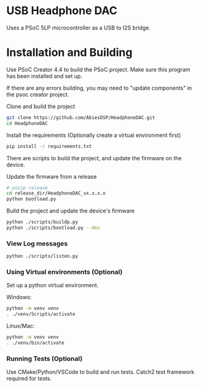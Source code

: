 # USB Headphone DAC

Uses a PSoC 5LP microcontroller as a USB to I2S bridge.

# Installation and Building

Use PSoC Creator 4.4 to build the PSoC project. Make sure this program has been installed and set up.

If there are any errors building, you may need to "update components" in the psoc creator project.

Clone and build the project
```bash
git clone https://github.com/AbiesDSP/HeadphoneDAC.git
cd HeadphoneDAC
```

Install the requirements (Optionally create a virtual environment first)

```bash
pip install -r requirements.txt
```

There are scripts to build the project, and update the firmware
on the device.

Update the firmware from a release

```bash
# unzip release
cd release_dir/HeadphoneDAC_vx.x.x.x
python bootload.py
```

Build the project and update the device's firmware

```bash
python ./scripts/buildp.py
python ./scripts/bootload.py --dev
```



### View Log messages
```bash
python ./scripts/listen.py
```

### Using Virtual environments (Optional)
Set up a python virtual environment.

Windows:
```bash
python -m venv venv
. ./venv/Scripts/activate
```

Linux/Mac:
```bash
python -m venv venv
. ./venv/bin/activate
```

### Running Tests (Optional)

Use CMake/Python/VSCode to build and run tests. Catch2 test framework required for tests.

